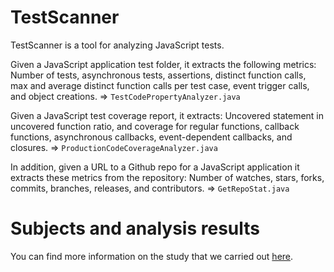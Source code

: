 TestScanner
======

TestScanner is a tool for analyzing JavaScript tests. 

Given a JavaScript application test folder, it extracts the following metrics: Number of tests, asynchronous tests, assertions, distinct function calls, max and average distinct function calls per test case, event trigger calls, and object creations. => `TestCodePropertyAnalyzer.java`

Given a JavaScript test coverage report, it extracts: Uncovered statement in uncovered function ratio, and coverage for regular functions, callback functions, asynchronous callbacks, event-dependent callbacks, and closures. => `ProductionCodeCoverageAnalyzer.java`

In addition, given a URL to a Github repo for a JavaScript application it extracts these metrics from the repository: Number of watches, stars, forks, commits, branches, releases, and contributors. => `GetRepoStat.java`


Subjects and analysis results
======

You can find more information on the study that we carried out [here](http://www.ece.ubc.ca/~aminmf/js_test_study.html).
